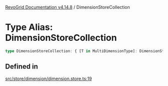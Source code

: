 [RevoGrid Documentation v4.14.8](README.md) / DimensionStoreCollection

# Type Alias: DimensionStoreCollection

```ts
type DimensionStoreCollection: { [T in MultiDimensionType]: DimensionStore };
```

## Defined in

[src/store/dimension/dimension.store.ts:19](https://github.com/revolist/revogrid/blob/e548e2f67dd1ccbf7f1e03dfbe23431ad8065184/src/store/dimension/dimension.store.ts#L19)
